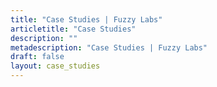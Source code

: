 ```yaml
---
title: "Case Studies | Fuzzy Labs"
articletitle: "Case Studies"
description: ""
metadescription: "Case Studies | Fuzzy Labs"
draft: false
layout: case_studies
---
```

